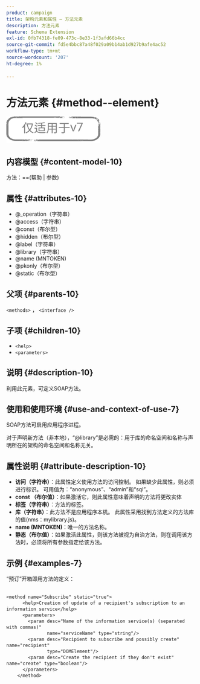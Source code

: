```yaml
---
product: campaign
title: 架构元素和属性 — 方法元素
description: 方法元素
feature: Schema Extension
exl-id: 0fb74318-fe09-473c-8e33-1f3afd66b4cc
source-git-commit: fd5e4bbc87a48f029a09b14ab1d927b9afe4ac52
workflow-type: tm+mt
source-wordcount: '207'
ht-degree: 1%

---
```


# 方法元素 {#method--element}

![](../../../assets/v7-only.svg)

## 内容模型 {#content-model-10}

方法：==(帮助 | 参数)

## 属性 {#attributes-10}

* @_operation（字符串）
* @access（字符串）
* @const（布尔型）
* @hidden（布尔型）
* @label（字符串）
* @library（字符串）
* @name (MNTOKEN)
* @pkonly（布尔型）
* @static（布尔型）

## 父项 {#parents-10}

`<methods>` ， `<interface />`

## 子项 {#children-10}

* `<help>`
* `<parameters>`

## 说明 {#description-10}

利用此元素，可定义SOAP方法。

## 使用和使用环境 {#use-and-context-of-use-7}

SOAP方法可启用应用程序进程。

对于声明新方法（非本地），“@library”是必需的：用于库的命名空间和名称与声明所在的架构的命名空间和名称无关。

## 属性说明 {#attribute-description-10}

* **访问（字符串）**：此属性定义使用方法的访问控制。 如果缺少此属性，则必须进行标识。 可用值为：“anonymous”、“admin”和“sql”。
* **const （布尔值）**：如果激活它，则此属性意味着声明的方法将更改实体
* **标签（字符串）**：方法的标签。
* **库（字符串）**：此方法不是应用程序本机。 此属性采用找到方法定义的方法库的值(nms：mylibrary.js)。
* **name (MNTOKEN)**：唯一的方法名称。
* **静态（布尔值）**：如果激活此属性，则该方法被视为自治方法，则在调用该方法时，必须将所有参数指定给该方法。

## 示例 {#examples-7}

“预订”开箱即用方法的定义：

```
 
<method name="Subscribe" static="true">
      <help>Creation of update of a recipient's subscription to an information service</help>
      <parameters>
        <param desc="Name of the information service(s) (separated with commas)"
               name="serviceName" type="string"/>
        <param desc="Recipient to subscribe and possibly create" name="recipient"
               type="DOMElement"/>
        <param desc="Create the recipient if they don't exist" name="create" type="boolean"/>
      </parameters>     
    </method>
```
